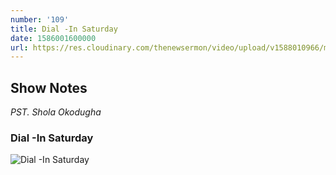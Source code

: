```yaml
---
number: '109'
title: Dial -In Saturday 
date: 1586001600000
url: https://res.cloudinary.com/thenewsermon/video/upload/v1588010966/messages/Dial_-In_Saturday_-_Pst_Shola_Okodugha.mp3
---
```


## Show Notes
_PST. Shola Okodugha_

### Dial -In Saturday 

![Dial -In Saturday](https://res.cloudinary.com/thenewsermon/image/upload/v1588011059/sermon%20display%20pictures/Dial_-In_Saturday_-_Pst_Shola_Okodugha.jpg)